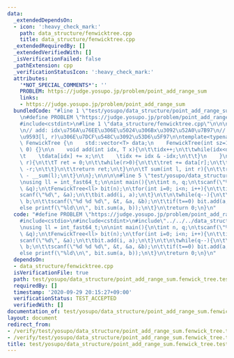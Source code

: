 ```yaml
---
data:
  _extendedDependsOn:
  - icon: ':heavy_check_mark:'
    path: data_structure/fenwicktree.cpp
    title: data_structure/fenwicktree.cpp
  _extendedRequiredBy: []
  _extendedVerifiedWith: []
  _isVerificationFailed: false
  _pathExtension: cpp
  _verificationStatusIcon: ':heavy_check_mark:'
  attributes:
    '*NOT_SPECIAL_COMMENTS*': ''
    PROBLEM: https://judge.yosupo.jp/problem/point_add_range_sum
    links:
    - https://judge.yosupo.jp/problem/point_add_range_sum
  bundledCode: "#line 1 \"test/yosupo/data_structure/point_add_range_sum.fenwick_tree.test.cpp\"\
    \n#define PROBLEM \"https://judge.yosupo.jp/problem/point_add_range_sum\"\n#include<cstdio>\n\
    #include<cstdint>\n#line 1 \"data_structure/fenwicktree.cpp\"\n\n\n#include<vector>\n\
    \n// add: idx\u756A\u76EE\u306E\u5024\u306Bx\u3092\u52A0\u7B97\n// sum: \u533A\
    \u9593[l, r)\u306E\u7DCF\u548C\u3092\u53D6\u5F97\n\ntemplate<typename T>\nstruct\
    \ FenwickTree {\n    std::vector<T> data;\n    FenwickTree(int sz=1e5): data(sz+1,\
    \ 0) {}\n\n    void add(int idx, T x){\n\t\tidx++;\n\t\twhile(idx<data.size()){\n\
    \t    \tdata[idx] += x;\n\t    \tidx += idx & -idx;\n\t\t}\n    }\n\n\tT __sum(int\
    \ r){\n\t\tT ret = 0;\n\t\twhile(r>0){\n\t\t\tret += data[r];\n\t\t\tr -= r &\
    \ -r;\n\t\t}\n\t\treturn ret;\n\t}\n\n\tT sum(int l, int r){\n\t\treturn __sum(r)\
    \ - __sum(l);\n\t}\n\n};\n\n\n\n#line 5 \"test/yosupo/data_structure/point_add_range_sum.fenwick_tree.test.cpp\"\
    \nusing ll = int_fast64_t;\n\nint main(){\n\tint n, q;\n\tscanf(\"%d %d\", &n,\
    \ &q);\n\tFenwickTree<ll> bit(n);\n\tfor(int i=0; i<n; i++){\n\t\tint a;\n\t\t\
    scanf(\"%d\", &a);\n\t\tbit.add(i, a);\n\t}\n\t\n\twhile(q--){\n\t\tint t, a,\
    \ b;\n\t\tscanf(\"%d %d %d\", &t, &a, &b);\n\t\tif(t==0) bit.add(a, b);\n\t\t\
    else printf(\"%ld\\n\", bit.sum(a, b));\n\t}\n\treturn 0;\n}\n"
  code: "#define PROBLEM \"https://judge.yosupo.jp/problem/point_add_range_sum\"\n\
    #include<cstdio>\n#include<cstdint>\n#include\"../../../data_structure/fenwicktree.cpp\"\
    \nusing ll = int_fast64_t;\n\nint main(){\n\tint n, q;\n\tscanf(\"%d %d\", &n,\
    \ &q);\n\tFenwickTree<ll> bit(n);\n\tfor(int i=0; i<n; i++){\n\t\tint a;\n\t\t\
    scanf(\"%d\", &a);\n\t\tbit.add(i, a);\n\t}\n\t\n\twhile(q--){\n\t\tint t, a,\
    \ b;\n\t\tscanf(\"%d %d %d\", &t, &a, &b);\n\t\tif(t==0) bit.add(a, b);\n\t\t\
    else printf(\"%ld\\n\", bit.sum(a, b));\n\t}\n\treturn 0;\n}\n"
  dependsOn:
  - data_structure/fenwicktree.cpp
  isVerificationFile: true
  path: test/yosupo/data_structure/point_add_range_sum.fenwick_tree.test.cpp
  requiredBy: []
  timestamp: '2020-09-29 20:15:27+09:00'
  verificationStatus: TEST_ACCEPTED
  verifiedWith: []
documentation_of: test/yosupo/data_structure/point_add_range_sum.fenwick_tree.test.cpp
layout: document
redirect_from:
- /verify/test/yosupo/data_structure/point_add_range_sum.fenwick_tree.test.cpp
- /verify/test/yosupo/data_structure/point_add_range_sum.fenwick_tree.test.cpp.html
title: test/yosupo/data_structure/point_add_range_sum.fenwick_tree.test.cpp
---
```

